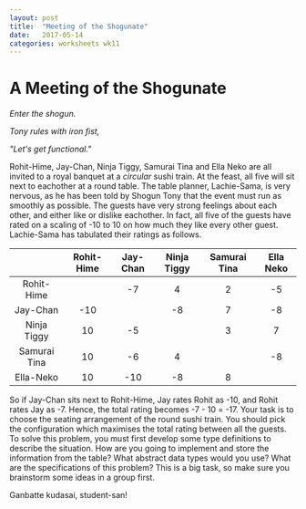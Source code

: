 ```yaml
---
layout: post
title:  "Meeting of the Shogunate"
date:   2017-05-14 
categories: worksheets wk11
---
```



# A Meeting of the Shogunate

_Enter the shogun._

_Tony rules with iron fist,_

_"Let's get functional."_

Rohit-Hime, Jay-Chan, Ninja Tiggy, Samurai Tina and Ella Neko are all invited to a royal banquet at a _circular_ sushi train.
At the feast, all five will sit next to eachother at a round table. The table planner, Lachie-Sama, is very nervous, as he has been told by Shogun Tony that the event must run as smoothly as possible. The guests have very strong feelings about each other, and  either like or dislike eachother. In fact, all five of the guests have rated on a scaling of -10 to 10 on how much they like every other guest. Lachie-Sama has tabulated their ratings as follows.



|              | Rohit-Hime | Jay-Chan | Ninja Tiggy | Samurai Tina | Ella Neko |
|:------------:|:----------:|:--------:|:-----------:|:------------:|:---------:|
|  Rohit-Hime  |            |    -7    |      4      |       2      |     -5    |
|   Jay-Chan   |     -10    |          |      -8     |       7      |     -8    |
|  Ninja Tiggy |     10     |    -5    |             |       3      |     7     |
| Samurai Tina |     10     |    -6    |      4      |              |     -8    |
|   Ella-Neko  |     10     |    -10   |      -8     |       8      |           |

So if Jay-Chan sits next to Rohit-Hime, Jay rates Rohit as -10, and Rohit rates Jay as -7. Hence, the total rating becomes -7 - 10  = -17. Your task is to choose the seating arrangement of the round sushi train. You should pick the configuration which maximises the total rating between all the guests.
To solve this problem, you must first develop some type definitions to describe the situation. How are you going to implement and store the information from the table? What abstract data types would you use? What are the specifications of this problem? This is a big task, so make sure you brainstorm some ideas in a group first.

Ganbatte kudasai, student-san!
